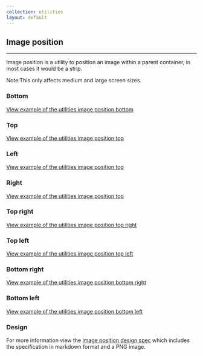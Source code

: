 ```yaml
---
collection: utilities
layout: default
---
```


## Image position

<hr>

Image position is a utility to position an image within a parent container, in
most cases it would be a strip.

<div class="p-notification--information">
  <p class="p-notification__response">
    <span class="p-notification__status">Note:</span>This only affects medium and large screen sizes.
  </p>
</div>

### Bottom

<a href="/examples/utilities/image-position/bottom/"
  class="js-example">
View example of the utilities image position bottom
</a>

### Top

<a href="/examples/utilities/image-position/top/"
  class="js-example">
View example of the utilities image position top
</a>

### Left

<a href="/examples/utilities/image-position/left/"
  class="js-example">
View example of the utilities image position top
</a>

### Right

<a href="/examples/utilities/image-position/right/"
  class="js-example">
View example of the utilities image position top
</a>

### Top right

<a href="/examples/utilities/image-position/top-right/"
  class="js-example">
View example of the utilities image position top right
</a>

### Top left

<a href="/examples/utilities/image-position/top-left/"
  class="js-example">
View example of the utilities image position top left
</a>

### Bottom right

<a href="/examples/utilities/image-position/bottom-right/"
  class="js-example">
View example of the utilities image position bottom right
</a>

### Bottom left

<a href="/examples/utilities/image-position/bottom-left/"
  class="js-example">
View example of the utilities image position bottom left
</a>

### Design

For more information view the [image position design spec](https://github.com/ubuntudesign/vanilla-design/tree/master/Image%20position) which includes the specification in markdown format and a PNG image.
